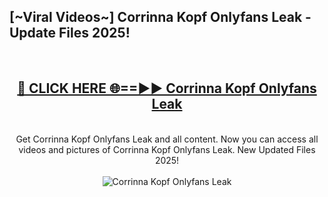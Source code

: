 <h2>[~Viral Videos~] Corrinna Kopf Onlyfans Leak - Update Files 2025!</h2>
<br>
<div align="center">
<h2><a href="https://betterlinks.top/A2PfLJ" rel="nofollow">🔴 CLICK HERE 🌐==►► Corrinna Kopf Onlyfans Leak</a></h2>
<br>
Get Corrinna Kopf Onlyfans Leak and all content. Now you can access all videos and pictures of Corrinna Kopf Onlyfans Leak. New Updated Files 2025!
<br>
<br>
<a href="https://betterlinks.top/A2PfLJ" rel="nofollow" data-target="animated-image.originalLink"><img src="https://i.ibb.co.com/WyWwxjT/player-gif2.gif" alt="Corrinna Kopf Onlyfans Leak" style="max-width: 100%; display: inline-block;" data-target="animated-image.originalImage"></a>
</div>
<br>
